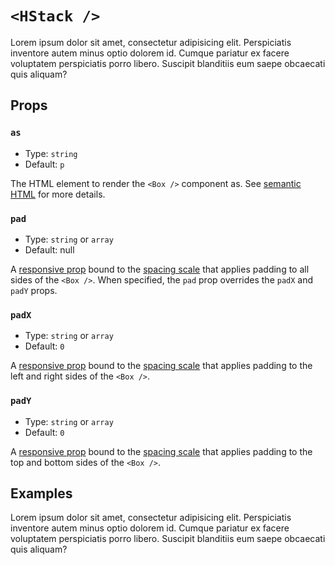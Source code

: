 # `<HStack />`

Lorem ipsum dolor sit amet, consectetur adipisicing elit. Perspiciatis inventore autem minus optio dolorem id. Cumque pariatur ex facere voluptatem perspiciatis porro libero. Suscipit blanditiis eum saepe obcaecati quis aliquam?

## Props

### `as`

- Type: `string`
- Default: `p`

The HTML element to render the `<Box />` component as. See [semantic HTML](./../guide/principles.md#semantic-html) for more details.

### `pad`

- Type: `string` or `array`
- Default: null

A [responsive prop](./../guide/principles.md#responsive-props) bound to the [spacing scale](./../guide/principles.md#spacing-scale) that applies padding to all sides of the `<Box />`. When specified, the `pad` prop overrides the `padX` and `padY` props.

### `padX`

- Type: `string` or `array`
- Default: `0`

A [responsive prop](./../guide/principles.md#responsive-props) bound to the [spacing scale](./../guide/principles.md#spacing-scale) that applies padding to the left and right sides of the `<Box />`.

### `padY`

- Type: `string` or `array`
- Default: `0`

A [responsive prop](./../guide/principles.md#responsive-props) bound to the [spacing scale](./../guide/principles.md#spacing-scale) that applies padding to the top and bottom sides of the `<Box />`.

## Examples

Lorem ipsum dolor sit amet, consectetur adipisicing elit. Perspiciatis inventore autem minus optio dolorem id. Cumque pariatur ex facere voluptatem perspiciatis porro libero. Suscipit blanditiis eum saepe obcaecati quis aliquam?
